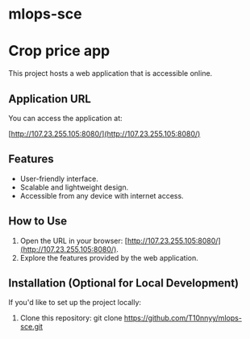 # mlops-sce
# Crop price app

This project hosts a web application that is accessible online.

## Application URL

You can access the application at:

[http://107.23.255.105:8080/](http://107.23.255.105:8080/)

## Features

- User-friendly interface.
- Scalable and lightweight design.
- Accessible from any device with internet access.

## How to Use

1. Open the URL in your browser: [http://107.23.255.105:8080/](http://107.23.255.105:8080/).
2. Explore the features provided by the web application.

## Installation (Optional for Local Development)

If you'd like to set up the project locally:

1. Clone this repository:
   git clone https://github.com/T10nnyy/mlops-sce.git
   
